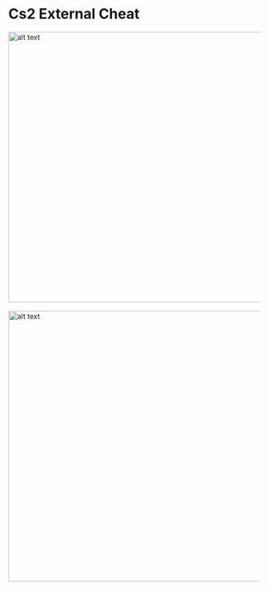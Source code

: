 # Cs2 External Cheat

<img src="https://i.hizliresim.com/sw0kdhk.png" alt="alt text" width="960" height="540"> <br><br>
<img src="https://i.hizliresim.com/o0gpoko.jpg" alt="alt text" width="960" height="540"> 
